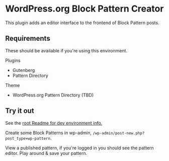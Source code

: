 # WordPress.org Block Pattern Creator

This plugin adds an editor interface to the frontend of Block Pattern posts.

## Requirements

These should be available if you're using this environment.

Plugins
- Gutenberg
- Pattern Directory

Theme
- WordPress.org Pattern Directory (TBD)

## Try it out

See the [root Readme for dev environment info.](../../../readme.md)

Create some Block Patterns in wp-admin, `/wp-admin/post-new.php?post_type=wp-pattern`.

View a published pattern, if you're logged in you should see the pattern editor. Play around & save your pattern.
